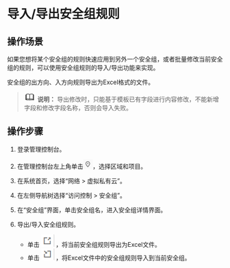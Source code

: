 # 导入/导出安全组规则<a name="vpc_SecurityGroup_0007"></a>

## 操作场景<a name="sb919f19c991141d79a2deb79cec11a15"></a>

如果您想将某个安全组的规则快速应用到另外一个安全组，或者批量修改当前安全组的规则，可以使用安全组规则的导入/导出功能来实现。

安全组的出方向、入方向规则导出为Excel格式的文件。

>![](public_sys-resources/icon-note.gif) **说明：** 
>导出修改时，只能基于模板已有字段进行内容修改，不能新增字段和修改字段名称，否则会导入失败。

## 操作步骤<a name="s11af639d48c249b7931632bf078259f9"></a>

1.  登录管理控制台。

1.  在管理控制台左上角单击![](figures/icon-region.png)，选择区域和项目。
2.  在系统首页，选择“网络 \> 虚拟私有云”。
3.  在左侧导航树选择“访问控制 \> 安全组”。
4.  在“安全组”界面，单击安全组名，进入安全组详情界面。
5.  导出/导入安全组规则。
    -   单击  ![](figures/icon-export-0.png)  ，将当前安全组规则导出为Excel文件。
    -   单击  ![](figures/icon-import.png)  ，将Excel文件中的安全组规则导入到当前安全组。


